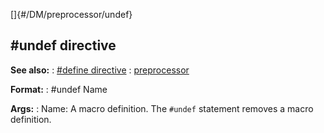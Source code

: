[]{#/DM/preprocessor/undef}
  ## #undef directive
  **See also:**
  :   [#define directive](ref/DM/preprocessor/define)
  :   [preprocessor](ref/DM/preprocessor)
  <!-- -->
  **Format:**
  :   #undef Name
  <!-- -->
  **Args:**
  :   Name: A macro definition.
  The `#undef` statement removes a macro definition.